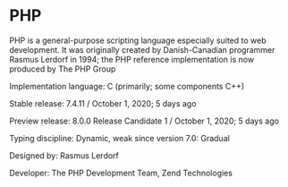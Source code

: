 # PHP

PHP is a general-purpose scripting language especially suited to web development. It was originally created by Danish-Canadian programmer Rasmus Lerdorf in 1994; the PHP reference implementation is now produced by The PHP Group

Implementation language: C (primarily; some components C++)

Stable release: 7.4.11 / October 1, 2020; 5 days ago

Preview release: 8.0.0 Release Candidate 1 / October 1, 2020; 5 days ago

Typing discipline: Dynamic, weak since version 7.0: Gradual

Designed by: Rasmus Lerdorf

Developer: The PHP Development Team, Zend Technologies